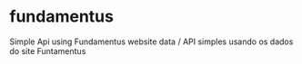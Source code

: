 # fundamentus
Simple Api using Fundamentus website data / API simples usando os dados do site Funtamentus
